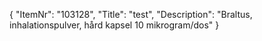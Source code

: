 {
  "ItemNr": "103128",
  "Title": "test",
  "Description": "Braltus, inhalationspulver, hård kapsel 10 mikrogram/dos"
}